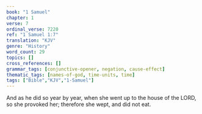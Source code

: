 ```yaml
---
book: "1 Samuel"
chapter: 1
verse: 7
ordinal_verse: 7220
ref: "1 Samuel 1:7"
translation: "KJV"
genre: "History"
word_count: 29
topics: []
cross_references: []
grammar_tags: [conjunctive-opener, negation, cause-effect]
thematic_tags: [names-of-god, time-units, time]
tags: ["Bible","KJV","1-Samuel"]
---
```

And as he did so year by year, when she went up to the house of the LORD, so she provoked her; therefore she wept, and did not eat.
